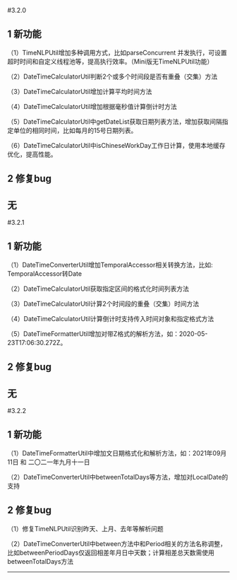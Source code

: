 #3.2.0

## 1 新功能
（1）TimeNLPUtil增加多种调用方式，比如parseConcurrent 并发执行，可设置超时时间和自定义线程池等，提高执行效率。（Mini版无TimeNLPUtil功能）  
  
（2）DateTimeCalculatorUtil判断2个或多个时间段是否有重叠（交集）方法
  
（3）DateTimeCalculatorUtil增加计算平均时间方法
  
（4）DateTimeCalculatorUtil增加根据毫秒值计算倒计时方法
  
（5）DateTimeCalculatorUtil中getDateList获取日期列表方法，增加获取间隔指定单位的相同时间，比如每月的15号日期列表。
  
（6）DateTimeCalculatorUtil中isChineseWorkDay工作日计算，使用本地缓存优化，提高性能。
  
## 2 修复bug
  无
---

#3.2.1

## 1 新功能
（1）DateTimeConverterUtil增加TemporalAccessor相关转换方法，比如: TemporalAccessor转Date    
  
（2）DateTimeCalculatorUtil获取指定区间的格式化时间列表方法  
  
（3）DateTimeCalculatorUtil计算2个时间段的重叠（交集）时间方法  
  
（4）DateTimeCalculatorUtil计算倒计时支持传入时间对象和指定格式方法  
  
（5）DateTimeFormatterUtil增加对带Z格式的解析方法，如：2020-05-23T17:06:30.272Z。  
  
## 2 修复bug
  无
---

#3.2.2

## 1 新功能
（1）DateTimeFormatterUtil中增加文日期格式化和解析方法，如：2021年09月11日 和 二〇二一年九月十一日  
  
（2）DateTimeConverterUtil中betweenTotalDays等方法，增加对LocalDate的支持  
  

## 2 修复bug
（1）修复TimeNLPUtil识别昨天、上月、去年等解析问题  
  
（2）DateTimeConverterUtil中between方法中和Period相关的方法名称调整，比如betweenPeriodDays仅返回相差年月日中天数；计算相差总天数需使用betweenTotalDays方法   

---
